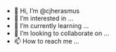 - 👋 Hi, I’m @cjherasmus
- 👀 I’m interested in ...
- 🌱 I’m currently learning ...
- 💞️ I’m looking to collaborate on ...
- 📫 How to reach me ...

<!---
cjherasmus/cjherasmus is a ✨ special ✨ repository because its `README.md` (this file) appears on your GitHub profile.
You can click the Preview link to take a look at your changes.
--->
